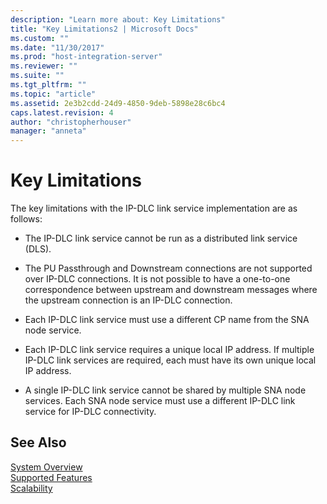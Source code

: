 ```yaml
---
description: "Learn more about: Key Limitations"
title: "Key Limitations2 | Microsoft Docs"
ms.custom: ""
ms.date: "11/30/2017"
ms.prod: "host-integration-server"
ms.reviewer: ""
ms.suite: ""
ms.tgt_pltfrm: ""
ms.topic: "article"
ms.assetid: 2e3b2cdd-24d9-4850-9deb-5898e28c6bc4
caps.latest.revision: 4
author: "christopherhouser"
manager: "anneta"
---
```

# Key Limitations
The key limitations with the IP-DLC link service implementation are as follows:  
  
-   The IP-DLC link service cannot be run as a distributed link service (DLS).  
  
-   The PU Passthrough and Downstream connections are not supported over IP-DLC connections. It is not possible to have a one-to-one correspondence between upstream and downstream messages where the upstream connection is an IP-DLC connection.  
  
-   Each IP-DLC link service must use a different CP name from the SNA node service.  
  
-   Each IP-DLC link service requires a unique local IP address. If multiple IP-DLC link services are required, each must have its own unique local IP address.  
  
-   A single IP-DLC link service cannot be shared by multiple SNA node services. Each SNA node service must use a different IP-DLC link service for IP-DLC connectivity.  
  
## See Also  
 [System Overview](../core/system-overview1.md)   
 [Supported Features](../core/supported-features2.md)   
 [Scalability](../core/scalability1.md)   
